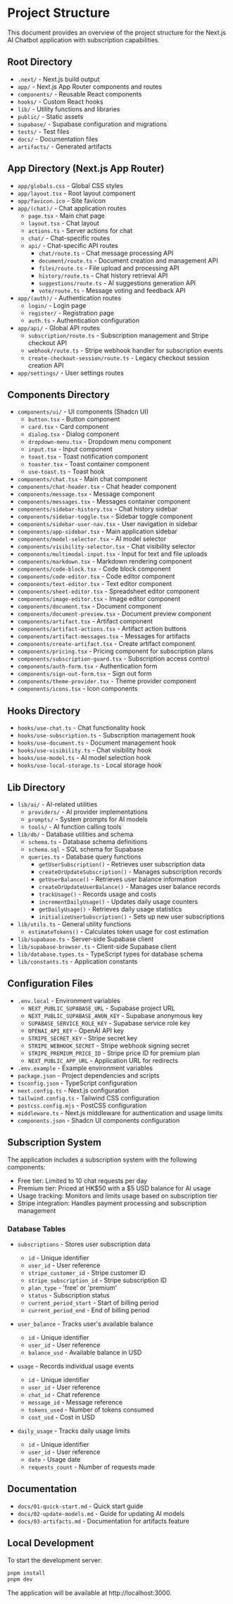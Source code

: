 # Project Structure

This document provides an overview of the project structure for the Next.js AI Chatbot application with subscription capabilities.

## Root Directory

- `.next/` - Next.js build output
- `app/` - Next.js App Router components and routes
- `components/` - Reusable React components
- `hooks/` - Custom React hooks
- `lib/` - Utility functions and libraries
- `public/` - Static assets
- `supabase/` - Supabase configuration and migrations
- `tests/` - Test files
- `docs/` - Documentation files
- `artifacts/` - Generated artifacts

## App Directory (Next.js App Router)

- `app/globals.css` - Global CSS styles
- `app/layout.tsx` - Root layout component
- `app/favicon.ico` - Site favicon
- `app/(chat)/` - Chat application routes
  - `page.tsx` - Main chat page
  - `layout.tsx` - Chat layout
  - `actions.ts` - Server actions for chat
  - `chat/` - Chat-specific routes
  - `api/` - Chat-specific API routes
    - `chat/route.ts` - Chat message processing API
    - `document/route.ts` - Document creation and management API
    - `files/route.ts` - File upload and processing API
    - `history/route.ts` - Chat history retrieval API
    - `suggestions/route.ts` - AI suggestions generation API
    - `vote/route.ts` - Message voting and feedback API
- `app/(auth)/` - Authentication routes
  - `login/` - Login page
  - `register/` - Registration page
  - `auth.ts` - Authentication configuration
- `app/api/` - Global API routes
  - `subscription/route.ts` - Subscription management and Stripe checkout API
  - `webhook/route.ts` - Stripe webhook handler for subscription events
  - `create-checkout-session/route.ts` - Legacy checkout session creation API
- `app/settings/` - User settings routes

## Components Directory

- `components/ui/` - UI components (Shadcn UI)
  - `button.tsx` - Button component
  - `card.tsx` - Card component
  - `dialog.tsx` - Dialog component
  - `dropdown-menu.tsx` - Dropdown menu component
  - `input.tsx` - Input component
  - `toast.tsx` - Toast notification component
  - `toaster.tsx` - Toast container component
  - `use-toast.ts` - Toast hook
- `components/chat.tsx` - Main chat component
- `components/chat-header.tsx` - Chat header component
- `components/message.tsx` - Message component
- `components/messages.tsx` - Messages container component
- `components/sidebar-history.tsx` - Chat history sidebar
- `components/sidebar-toggle.tsx` - Sidebar toggle component
- `components/sidebar-user-nav.tsx` - User navigation in sidebar
- `components/app-sidebar.tsx` - Main application sidebar
- `components/model-selector.tsx` - AI model selector
- `components/visibility-selector.tsx` - Chat visibility selector
- `components/multimodal-input.tsx` - Input for text and file uploads
- `components/markdown.tsx` - Markdown rendering component
- `components/code-block.tsx` - Code block component
- `components/code-editor.tsx` - Code editor component
- `components/text-editor.tsx` - Text editor component
- `components/sheet-editor.tsx` - Spreadsheet editor component
- `components/image-editor.tsx` - Image editor component
- `components/document.tsx` - Document component
- `components/document-preview.tsx` - Document preview component
- `components/artifact.tsx` - Artifact component
- `components/artifact-actions.tsx` - Artifact action buttons
- `components/artifact-messages.tsx` - Messages for artifacts
- `components/create-artifact.tsx` - Create artifact component
- `components/pricing.tsx` - Pricing component for subscription plans
- `components/subscription-guard.tsx` - Subscription access control
- `components/auth-form.tsx` - Authentication form
- `components/sign-out-form.tsx` - Sign out form
- `components/theme-provider.tsx` - Theme provider component
- `components/icons.tsx` - Icon components

## Hooks Directory

- `hooks/use-chat.ts` - Chat functionality hook
- `hooks/use-subscription.ts` - Subscription management hook
- `hooks/use-document.ts` - Document management hook
- `hooks/use-visibility.ts` - Chat visibility hook
- `hooks/use-model.ts` - AI model selection hook
- `hooks/use-local-storage.ts` - Local storage hook

## Lib Directory

- `lib/ai/` - AI-related utilities
  - `providers/` - AI provider implementations
  - `prompts/` - System prompts for AI models
  - `tools/` - AI function calling tools
- `lib/db/` - Database utilities and schema
  - `schema.ts` - Database schema definitions
  - `schema.sql` - SQL schema for Supabase
  - `queries.ts` - Database query functions
    - `getUserSubscription()` - Retrieves user subscription data
    - `createOrUpdateSubscription()` - Manages subscription records
    - `getUserBalance()` - Retrieves user balance information
    - `createOrUpdateUserBalance()` - Manages user balance records
    - `trackUsage()` - Records usage and costs
    - `incrementDailyUsage()` - Updates daily usage counters
    - `getDailyUsage()` - Retrieves daily usage statistics
    - `initializeUserSubscription()` - Sets up new user subscriptions
- `lib/utils.ts` - General utility functions
  - `estimateTokens()` - Calculates token usage for cost estimation
- `lib/supabase.ts` - Server-side Supabase client
- `lib/supabase-browser.ts` - Client-side Supabase client
- `lib/database.types.ts` - TypeScript types for database schema
- `lib/constants.ts` - Application constants

## Configuration Files

- `.env.local` - Environment variables
  - `NEXT_PUBLIC_SUPABASE_URL` - Supabase project URL
  - `NEXT_PUBLIC_SUPABASE_ANON_KEY` - Supabase anonymous key
  - `SUPABASE_SERVICE_ROLE_KEY` - Supabase service role key
  - `OPENAI_API_KEY` - OpenAI API key
  - `STRIPE_SECRET_KEY` - Stripe secret key
  - `STRIPE_WEBHOOK_SECRET` - Stripe webhook signing secret
  - `STRIPE_PREMIUM_PRICE_ID` - Stripe price ID for premium plan
  - `NEXT_PUBLIC_APP_URL` - Application URL for redirects
- `.env.example` - Example environment variables
- `package.json` - Project dependencies and scripts
- `tsconfig.json` - TypeScript configuration
- `next.config.ts` - Next.js configuration
- `tailwind.config.ts` - Tailwind CSS configuration
- `postcss.config.mjs` - PostCSS configuration
- `middleware.ts` - Next.js middleware for authentication and usage limits
- `components.json` - Shadcn UI components configuration

## Subscription System

The application includes a subscription system with the following components:

- Free tier: Limited to 10 chat requests per day
- Premium tier: Priced at HK$50 with a $5 USD balance for AI usage
- Usage tracking: Monitors and limits usage based on subscription tier
- Stripe integration: Handles payment processing and subscription management

### Database Tables

- `subscriptions` - Stores user subscription data
  - `id` - Unique identifier
  - `user_id` - User reference
  - `stripe_customer_id` - Stripe customer ID
  - `stripe_subscription_id` - Stripe subscription ID
  - `plan_type` - 'free' or 'premium'
  - `status` - Subscription status
  - `current_period_start` - Start of billing period
  - `current_period_end` - End of billing period

- `user_balance` - Tracks user's available balance
  - `id` - Unique identifier
  - `user_id` - User reference
  - `balance_usd` - Available balance in USD

- `usage` - Records individual usage events
  - `id` - Unique identifier
  - `user_id` - User reference
  - `chat_id` - Chat reference
  - `message_id` - Message reference
  - `tokens_used` - Number of tokens consumed
  - `cost_usd` - Cost in USD

- `daily_usage` - Tracks daily usage limits
  - `id` - Unique identifier
  - `user_id` - User reference
  - `date` - Usage date
  - `requests_count` - Number of requests made

## Documentation

- `docs/01-quick-start.md` - Quick start guide
- `docs/02-update-models.md` - Guide for updating AI models
- `docs/03-artifacts.md` - Documentation for artifacts feature

## Local Development

To start the development server:

```bash
pnpm install
pnpm dev
```

The application will be available at http://localhost:3000.
